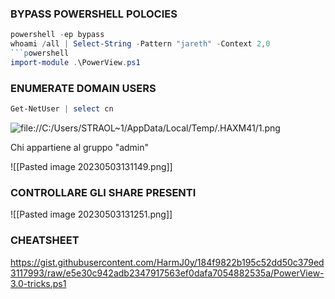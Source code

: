 ### **BYPASS POWERSHELL POLOCIES**
```powershell
powershell -ep bypass
whoami /all | Select-String -Pattern "jareth" -Context 2,0
```powershell
import-module .\PowerView.ps1
```
### **ENUMERATE DOMAIN USERS**
```powershell
Get-NetUser | select cn
```
![file://C:/Users/STRAOL~1/AppData/Local/Temp/.HAXM41/1.png](file://C:/Users/STRAOL~1/AppData/Local/Temp/.HAXM41/1.png)

Chi appartiene al gruppo "admin"

![[Pasted image 20230503131149.png]]

### **CONTROLLARE GLI SHARE PRESENTI**

![[Pasted image 20230503131251.png]]


### **CHEATSHEET**
https://gist.githubusercontent.com/HarmJ0y/184f9822b195c52dd50c379ed3117993/raw/e5e30c942adb2347917563ef0dafa7054882535a/PowerView-3.0-tricks.ps1